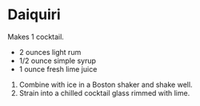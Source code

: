 # Daiquiri

Makes 1 cocktail.

- 2 ounces light rum
- 1/2 ounce simple syrup
- 1 ounce fresh lime juice

1. Combine with ice in a Boston shaker and shake well.
2. Strain into a chilled cocktail glass rimmed with lime.

